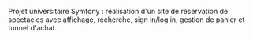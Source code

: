 Projet universitaire Symfony : réalisation d'un site de réservation de spectacles avec affichage, recherche, sign in/log in, gestion de panier et tunnel d'achat.